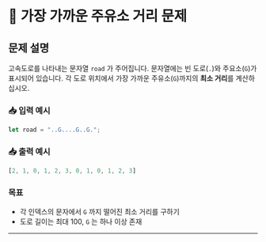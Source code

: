 # 💼 가장 가까운 주유소 거리 문제

## 문제 설명
고속도로를 나타내는 문자열 `road` 가 주어집니다.
문자열에는 빈 도로(`.`)와 주요소(`G`)가 표시되어 있습니다.
각 도로 위치에서 가장 가까운 주유소(`G`)까지의 **최소 거리**를 계산하십시오.

### 📥 입력 예시
```js
let road = "..G....G..G.";
```

### 📥 출력 예시
```js
[2, 1, 0, 1, 2, 3, 0, 1, 0, 1, 2, 3]
```

### 목표
- 각 인덱스의 문자에서 `G` 까지 떨어진 최소 거리를 구하기
- 도로 길이는 최대 100, `G` 는 하나 이상 존재

---